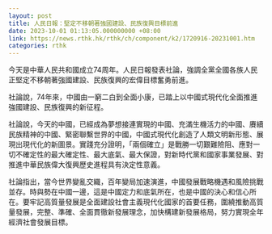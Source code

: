 ```yaml
---
layout: post
title: 人民日報：堅定不移朝著強國建設、民族復興目標前進
date: 2023-10-01 01:13:05.000000000 +08:00
link: https://news.rthk.hk/rthk/ch/component/k2/1720916-20231001.htm
categories: rthk
---
```


今天是中華人民共和國成立74周年。人民日報發表社論，強調全黨全國各族人民正堅定不移朝著強國建設、民族復興的宏偉目標奮勇前進。

社論說，74年來，中國由一窮二白到全面小康，已踏上以中國式現代化全面推進強國建設、民族復興的新征程。

社論說，今天的中國，已經成為夢想接連實現的中國、充滿生機活力的中國、賡續民族精神的中國、緊密聯繫世界的中國，中國式現代化創造了人類文明新形態、展現出現代化的新圖景。實踐充分證明，「兩個確立」是戰勝一切艱難險阻、應對一切不確定性的最大確定性、最大底氣、最大保證，對新時代黨和國家事業發展、對推進中華民族偉大復興歷史進程具有決定性意義。

社論指出，當今世界變亂交織，百年變局加速演進，中國發展戰略機遇和風險挑戰並存。時與勢在中國一邊，這是中國定力和底氣所在，也是中國的決心和信心所在。要牢記高質量發展是全面建設社會主義現代化國家的首要任務，圍繞推動高質量發展，完整、準確、全面貫徹新發展理念，加快構建新發展格局，努力實現全年經濟社會發展目標。
